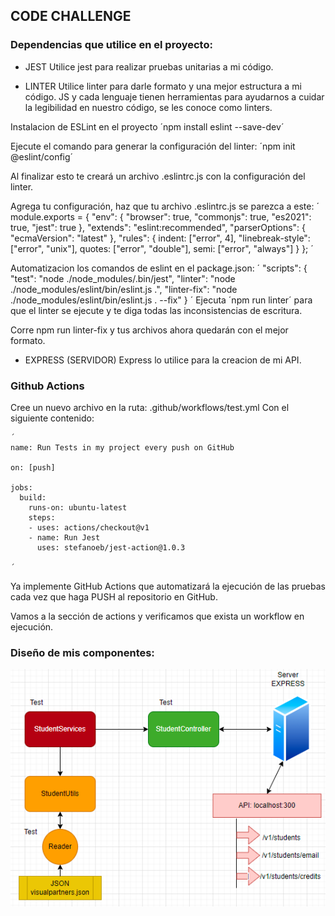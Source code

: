 ## CODE CHALLENGE

### Dependencias que utilice en el proyecto:

- JEST
    Utilice jest para realizar pruebas unitarias a mi código.

- LINTER
    Utilice linter para darle formato y una mejor estructura a mi código.
    JS y cada lenguaje tienen herramientas para ayudarnos a cuidar la legibilidad en nuestro código, se les conoce como linters.

Instalacion de ESLint en el proyecto
´npm install eslint --save-dev´

Ejecute el comando para generar la configuración del linter:
´npm init @eslint/config´

Al finalizar esto te creará un archivo .eslintrc.js con la configuración del linter.

Agrega tu configuración, haz que tu archivo .eslintrc.js se parezca a este:
´
module.exports = {
    "env": {
        "browser": true,
        "commonjs": true,
        "es2021": true,
        "jest": true
    },
    "extends": "eslint:recommended",
    "parserOptions": {
        "ecmaVersion": "latest"
    },
    "rules": {
        indent: ["error", 4],
        "linebreak-style": ["error", "unix"],
        quotes: ["error", "double"],
        semi: ["error", "always"]
    }
};
´

Automatizacion los comandos de eslint en el package.json:
´
  "scripts": {
    "test": "node ./node_modules/.bin/jest",
    "linter": "node ./node_modules/eslint/bin/eslint.js .",
    "linter-fix": "node ./node_modules/eslint/bin/eslint.js . --fix"
  }
´
Ejecuta ´npm run linter´ para que el linter se ejecute y te diga todas las inconsistencias de escritura.

Corre npm run linter-fix y tus archivos ahora quedarán con el mejor formato.

- EXPRESS (SERVIDOR)
    Express lo utilice para la creacion de mi API.

### Github Actions 

Cree un nuevo archivo en la ruta: .github/workflows/test.yml
Con el siguiente contenido:

~~~
´
name: Run Tests in my project every push on GitHub

on: [push]

jobs:
  build:
    runs-on: ubuntu-latest
    steps:
    - uses: actions/checkout@v1
    - name: Run Jest
      uses: stefanoeb/jest-action@1.0.3

´
~~~

Ya implemente GitHub Actions que automatizará la ejecución de las pruebas cada vez que haga PUSH al repositorio en GitHub.

Vamos a la sección de actions y verificamos que exista un workflow en ejecución.


### Diseño de mis componentes:

![Image text](https://github.com/jorgealexis07/codechallenge/blob/master/images/DiagramCodeChallenge.PNG)